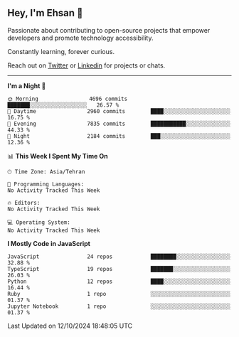 ## Hey, I'm Ehsan 👋
<!-- <img src="https://user-images.githubusercontent.com/1303154/88677602-1635ba80-d120-11ea-84d8-d263ba5fc3c0.gif" width="20px" alt="hi"> -->
 Passionate about contributing to open-source projects that empower developers and promote technology accessibility.

 Constantly learning, forever curious.
<!-- My major stack in Front-End development is Angular and Laravel but not limited to that. -->
<!-- My preferred Database is MongoDB -->
<!-- Aspiring Developer(focused on FrontEnd) which interested in the assembly programming lang. -->

<!-- - 🔭 I’m currently working on [Komodoro](https://komodoro.io), [fullestStack](https://github.com/neekware/FullestStack) and [PlotSet](http://plotset.com/). -->
<!-- - 📒 Getting Started with C++ Programming Language. -->
<!-- 🌱 I’m currently learning something. -->
<!-- - 😄 I enjoy Python, C/C++ and assembly -->

<!-- **📫 How to reach me:** -->

Reach out on [Twitter](https://twitter.com/ehsanghaffarii) or [Linkedin](https://www.linkedin.com/in/ehsanghaffarii) for projects or chats.

-------------

<!-- [![twitter](https://img.shields.io/twitter/url?color=blue&label=twitter&logo=twitter&style=plastic&url=https%3A%2F%2Ftwitter.com%2Fehsanghaffar%2Ffollow)](https://twitter.com/ehsanghaffar) -->
<!-- [![Instagram](https://img.shields.io/badge/Instagram%20Page-Follow-E4405F?logo=instagram)](https://www.instagram.com/ehsanghaffarii) -->
<!-- [![LinkedIn](https://img.shields.io/badge/LinkedIn-Follow-0077B5?logo=linkedin)](https://www.linkedin.com/in/ehsanghaffarii) -->

<!-- [![wakatime](https://wakatime.com/badge/user/f0b0dc2d-d692-4e9a-a6ed-667b80d7dd34.svg)](https://wakatime.com/@ehsandev)
![](https://komarev.com/ghpvc/?username=ehsanghaffar) -->

<!-- #### 💾 Which technology I know?

[![TypeScript](https://badgen.net/badge/icon/typescript?icon=typescript&label)](https://typescriptlang.org)
![JavaScript](https://img.shields.io/badge/javascript-%23323330.svg?style=flat-squire&logo=javascript&logoColor=%23F7DF1E)
![Angular](https://img.shields.io/badge/angular-%23DD0031.svg?style=flat-squire&logo=angular&logoColor=white)
![Aurelia](https://img.shields.io/badge/aurelia-%23ED2B88.svg?style=flat-squire&logo=aurelia&logoColor=fff) -->

 
<!-- ![ehsanghaffar's Stats](https://github-readme-stats.vercel.app/api?username=ehsanghaffar&theme=vue-dark&show_icons=true&hide_border=false&count_private=true) -->


<!-- ![ehsanghaffar's Top Languages](https://github-readme-stats.vercel.app/api/top-langs/?username=ehsanghaffar&hide=html,blade,handlebars,php,css&theme=vue-dark&show_icons=true&hide_border=false&layout=compact) -->


<!--START_SECTION:waka-->
**I'm a Night 🦉** 

```text
🌞 Morning                4696 commits        ███████░░░░░░░░░░░░░░░░░░   26.57 % 
🌆 Daytime                2960 commits        ████░░░░░░░░░░░░░░░░░░░░░   16.75 % 
🌃 Evening                7835 commits        ███████████░░░░░░░░░░░░░░   44.33 % 
🌙 Night                  2184 commits        ███░░░░░░░░░░░░░░░░░░░░░░   12.36 % 
```


📊 **This Week I Spent My Time On** 

```text
🕑︎ Time Zone: Asia/Tehran

💬 Programming Languages: 
No Activity Tracked This Week

🔥 Editors: 
No Activity Tracked This Week

💻 Operating System: 
No Activity Tracked This Week
```

**I Mostly Code in JavaScript** 

```text
JavaScript               24 repos            ████████░░░░░░░░░░░░░░░░░   32.88 % 
TypeScript               19 repos            ███████░░░░░░░░░░░░░░░░░░   26.03 % 
Python                   12 repos            ████░░░░░░░░░░░░░░░░░░░░░   16.44 % 
Ruby                     1 repo              ░░░░░░░░░░░░░░░░░░░░░░░░░   01.37 % 
Jupyter Notebook         1 repo              ░░░░░░░░░░░░░░░░░░░░░░░░░   01.37 % 
```




 Last Updated on 12/10/2024 18:48:05 UTC
<!--END_SECTION:waka-->
